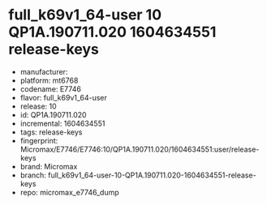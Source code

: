 # full_k69v1_64-user 10 QP1A.190711.020 1604634551 release-keys
- manufacturer: 
- platform: mt6768
- codename: E7746
- flavor: full_k69v1_64-user
- release: 10
- id: QP1A.190711.020
- incremental: 1604634551
- tags: release-keys
- fingerprint: Micromax/E7746/E7746:10/QP1A.190711.020/1604634551:user/release-keys
- brand: Micromax
- branch: full_k69v1_64-user-10-QP1A.190711.020-1604634551-release-keys
- repo: micromax_e7746_dump
